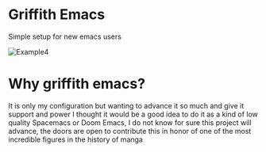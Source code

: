 # Griffith Emacs

Simple setup for new emacs users

![Example4](/uploads/6cadb5e6ff35f85f7a9031cc912f0787/Example4.png)

# Why griffith emacs?

It is only my configuration but wanting to advance it so much and give it support and power I thought it would be a good idea to do it as a kind of low quality Spacemacs or Doom Emacs, I do not know for sure this project will advance, the doors are open to contribute this in honor of one of the most incredible figures in the history of manga

